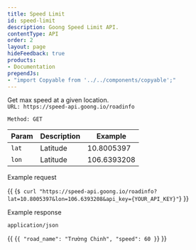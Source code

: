 ```yaml
---
title: Speed Limit
id: speed-limit
description: Goong Speed Limit API.
contentType: API
order: 2
layout: page
hideFeedback: true
products:
- Documentation
prependJs:
- "import Copyable from '../../components/copyable';"
---
```

Get max speed at a given location.  
`URL: https://speed-api.goong.io/roadinfo`

`Method: GET`

| Param | Description | Example      |
|-------|-------------|--------------|
| `lat` | Latitude    | 10.8005397   |
| `lon` | Latitude    | 106.6393208  |

Example request

{{
    <Copyable lang="javascript">
      {`$ curl "https://speed-api.goong.io/roadinfo?lat=10.8005397&lon=106.6393208&api_key={YOUR_API_KEY}"`}
    </Copyable>
}}

Example response

`application/json`

{{
    <Copyable lang="javascript">{`
{
  "road_name": "Trường Chinh",
  "speed": 60
}
  `}</Copyable>
}}
